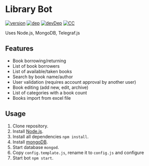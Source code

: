 # Library Bot
[![version](https://img.shields.io/github/tag/VChet/library-bot.svg?label=version)](https://github.com/VChet/library-bot/tags)
[![dep](https://img.shields.io/david/VChet/library-bot.svg?style=flat)](https://david-dm.org/VChet/library-bot)
[![devDep](https://img.shields.io/david/dev/VChet/library-bot.svg?label=devDependencies)](https://david-dm.org/VChet/library-bot?type=dev)
[![CC](https://img.shields.io/badge/Conventional%20Commits-1.0.0-yellow.svg)](https://conventionalcommits.org)

Uses Node.js, MongoDB, Telegraf.js

## Features
* Book borrowing/returning
* List of book borrowers
* List of available/taken books
* Search by book name/author
* User validation (requires account approval by another user)
* Book editing (add new, edit, archive)
* List of categories with a book count
* Books import from excel file

## Usage
1. Clone repository.
1. Install [Node.js](https://nodejs.org/).
1. Install all dependencies `npm install`.
1. Install [mongoDB](https://www.mongodb.com/download-center/community).
1. Start database `mongod`.
1. Copy `config.template.js`, rename it to `config.js` and configure
1. Start bot `npm start`.
